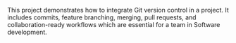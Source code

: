 This project demonstrates how to integrate Git version control in a project. It includes commits, feature branching, merging, pull requests, and collaboration-ready workflows which are essential for a team in Software development.
